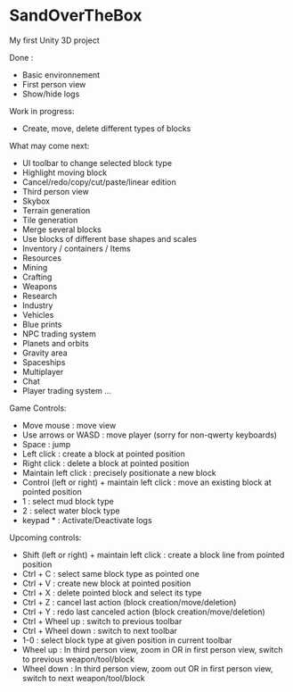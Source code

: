 # SandOverTheBox
My first Unity 3D project

Done :
- Basic environnement
- First person view
- Show/hide logs

Work in progress:
- Create, move, delete different types of blocks

What may come next:
- UI toolbar to change selected block type
- Highlight moving block
- Cancel/redo/copy/cut/paste/linear edition
- Third person view
- Skybox
- Terrain generation
- Tile generation
- Merge several blocks
- Use blocks of different base shapes and scales
- Inventory / containers / Items
- Resources
- Mining
- Crafting
- Weapons
- Research
- Industry
- Vehicles
- Blue prints
- NPC trading system
- Planets and orbits
- Gravity area
- Spaceships
- Multiplayer
- Chat
- Player trading system
...

Game Controls:
- Move mouse : move view
- Use arrows or WASD : move player (sorry for non-qwerty keyboards)
- Space : jump
- Left click : create a block at pointed position
- Right click : delete a block at pointed position
- Maintain left click : precisely positionate a new block
- Control (left or right) + maintain left click : move an existing block at pointed position
- 1 : select mud block type
- 2 : select water block type
- keypad * : Activate/Deactivate logs

Upcoming controls:
- Shift (left or right) + maintain left click : create a block line from pointed position
- Ctrl + C : select same block type as pointed one
- Ctrl + V : create new block at pointed position
- Ctrl + X : delete pointed block and select its type
- Ctrl + Z : cancel last action (block creation/move/deletion)
- Ctrl + Y : redo last canceled action (block creation/move/deletion)
- Ctrl + Wheel up : switch to previous toolbar
- Ctrl + Wheel down : switch to next toolbar
- 1-0 : select block type at given position in current toolbar
- Wheel up : In third person view, zoom in OR in first person view, switch to previous weapon/tool/block
- Wheel down : In third person view, zoom out OR in first person view, switch to next weapon/tool/block